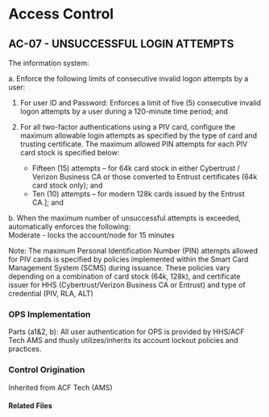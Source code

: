 # Access Control
## AC-07 - UNSUCCESSFUL LOGIN ATTEMPTS

The information system:

a. Enforce the following limits of consecutive invalid logon attempts by a user:

1. For user ID and Password: Enforces a limit of five (5) consecutive invalid logon attempts by a user during a 120-minute time period; and

2. For all two-factor authentications using a PIV card, configure the maximum allowable login attempts as specified by the type of card and trusting certificate. The maximum allowed PIN attempts for each PIV card stock is specified below:<br />
   - Fifteen (15) attempts – for 64k card stock in either Cybertrust / Verizon Business CA or those converted to Entrust certificates (64k card stock only); and
   - Ten (10) attempts – for modern 128k cards issued by the Entrust CA.]; and

b. When the maximum number of unsuccessful attempts is exceeded, automatically enforces the following:<br />
    Moderate - locks the account/node for 15 minutes

 Note: The maximum Personal Identification Number (PIN) attempts allowed for PIV cards is specified by policies implemented within the Smart Card Management System (SCMS) during issuance. These policies vary depending on a combination of card stock (64k, 128k), and certificate issuer for HHS (Cybertrust/Verizon Business CA or Entrust) and type of credential (PIV, RLA, ALT)

### OPS Implementation

Parts (a1&2, b): All user authentication for OPS is provided by HHS/ACF Tech AMS and thusly utilizes/inherits its account lockout policies and practices.

### Control Origination

Inherited from ACF Tech (AMS)

#### Related Files
